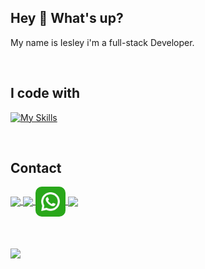 ## Hey 👋 What's up?
My name is Iesley i'm a full-stack Developer. 

<br>

## I code with

[![My Skills](https://skillicons.dev/icons?i=js,java,py,ts,react,vite,docker,sequelize,git,mysql,nodejs,jest&perline=6)](https://skillicons.dev)

<br>

## Contact

<a href="https://www.instagram.com/iesleyferreira/" target="_blank" rel="noopener noreferrer">
  <img align="center" src="https://skillicons.dev/icons?i=instagram" />
</a>
<a href="www.linkedin.com/in/iesley-ferreira" target="_blank">
  <img align="center" src="https://skillicons.dev/icons?i=linkedin" />
</a>
<a href="https://whatsa.me/5553984097585" target="_blank">
  <img align="center" style="width: 48px ; height: 48px; border-radius: 10px;" src="whatsapp.png" />
</a>
<a href="mailto:iesley_ferreira@hotmail.com?subject=Fala comigo!&body=" target="_blank">
  <img align="center"  src="https://skillicons.dev/icons?i=gmail" />
</a>

<br>
<br>
<br>
<br>

<a href="https://github.com/iesley-ferreira">
  <img height="190em" src="https://github-readme-stats.vercel.app/api?username=iesley-ferreira&show_icons=true&count_private=true&theme=radical"/>
</a>
